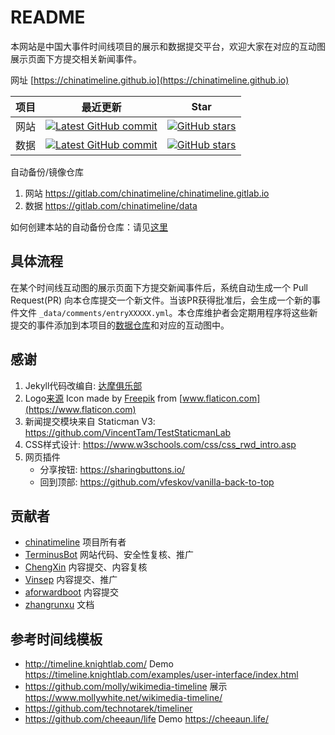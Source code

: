 # README
本网站是中国大事件时间线项目的展示和数据提交平台，欢迎大家在对应的互动图展示页面下方提交相关新闻事件。

网址 [https://chinatimeline.github.io](https://chinatimeline.github.io)

项目 | 最近更新 | Star
--|--|--
网站 | [![Latest GitHub commit](https://img.shields.io/github/last-commit/chinatimeline/chinatimeline.github.io)](https://github.com/chinatimeline/chinatimeline.github.io) | [![GitHub stars](https://img.shields.io/github/stars/chinatimeline/chinatimeline.github.io)](https://github.com/chinatimeline/chinatimeline.github.io/stargazers)
数据 |[![Latest GitHub commit](https://img.shields.io/github/last-commit/chinatimeline/data)](https://github.com/chinatimeline/data) | [![GitHub stars](https://img.shields.io/github/stars/chinatimeline/data)](https://github.com/chinatimeline/data/stargazers)

自动备份/镜像仓库

1. 网站 https://gitlab.com/chinatimeline/chinatimeline.gitlab.io
2. 数据 https://gitlab.com/chinatimeline/data

如何创建本站的自动备份仓库：请见[这里](https://docs.gitlab.com/ee/user/project/repository/repository_mirroring.html)

## 具体流程

在某个时间线互动图的展示页面下方提交新闻事件后，系统自动生成一个 Pull Request(PR) 向本仓库提交一个新文件。当该PR获得批准后，会生成一个新的事件文件 `_data/comments/entryXXXXX.yml`。本仓库维护者会定期用程序将这些新提交的事件添加到本项目的[数据仓库](https://github.com/chinatimeline/data/)和对应的互动图中。

## 感谢
1. Jekyll代码改编自: [达摩俱乐部](https://github.com/DamoresClub/DamoresClub.github.io)
2. Logo[来源](https://www.flaticon.com/free-icon/timeline_1853230) Icon made by [Freepik](https://www.flaticon.com/authors/freepik) from [www.flaticon.com](https://www.flaticon.com)
3. 新闻提交模块来自 Staticman V3: https://github.com/VincentTam/TestStaticmanLab
5. CSS样式设计: https://www.w3schools.com/css/css_rwd_intro.asp
4. 网页插件
   - 分享按钮: https://sharingbuttons.io/
   - 回到顶部: https://github.com/vfeskov/vanilla-back-to-top

## 贡献者
- [chinatimeline](https://github.com/chinatimeline) 项目所有者
- [TerminusBot](https://github.com/terminusbot) 网站代码、安全性复核、推广
- [ChengXin](https://github.com/ChengXin) 内容提交、内容复核
- [Vinsep](https://www.reddit.com/u/Vinsep) 内容提交、推广
- [aforwardboot](https://www.reddit.com/user/aforwardboot/) 内容提交
- [zhangrunxu](https://github.com/zhangrunxu) 文档

## 参考时间线模板
- http://timeline.knightlab.com/ Demo https://timeline.knightlab.com/examples/user-interface/index.html
- https://github.com/molly/wikimedia-timeline 展示 https://www.mollywhite.net/wikimedia-timeline/
- https://github.com/technotarek/timeliner
- https://github.com/cheeaun/life Demo https://cheeaun.life/
